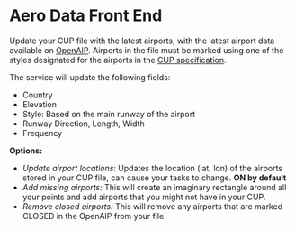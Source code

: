 # Aero Data Front End

Update your CUP file with the latest airports, with the latest airport data available on [OpenAIP](https://www.openaip.net). Airports in the file must be marked using one of the styles designated for the airports in the [CUP specification](https://github.com/naviter/seeyou_file_formats/blob/main/CUP_file_format.md). 

The service will update the following fields:
- Country
- Elevation
- Style: Based on the main runway of the airport
- Runway Direction, Length, Width
- Frequency

**Options:**
- *Update airport locations:* Updates the location (lat, lon) of the airports stored in your CUP file, can cause your tasks to change. **ON by default**
- *Add missing airports:* This will create an imaginary rectangle around all your points and add airports that you might not have in your CUP.
- *Remove closed airports:* This will remove any airports that are marked CLOSED in the OpenAIP from your file.
